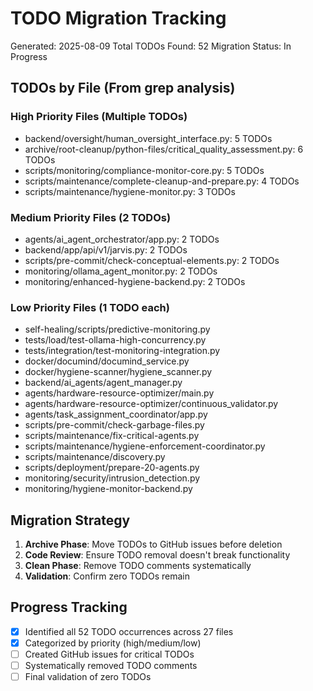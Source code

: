 # TODO Migration Tracking
Generated: 2025-08-09
Total TODOs Found: 52
Migration Status: In Progress

## TODOs by File (From grep analysis)
### High Priority Files (Multiple TODOs)
- backend/oversight/human_oversight_interface.py: 5 TODOs
- archive/root-cleanup/python-files/critical_quality_assessment.py: 6 TODOs
- scripts/monitoring/compliance-monitor-core.py: 5 TODOs
- scripts/maintenance/complete-cleanup-and-prepare.py: 4 TODOs
- scripts/maintenance/hygiene-monitor.py: 3 TODOs

### Medium Priority Files (2 TODOs)
- agents/ai_agent_orchestrator/app.py: 2 TODOs
- backend/app/api/v1/jarvis.py: 2 TODOs
- scripts/pre-commit/check-conceptual-elements.py: 2 TODOs
- monitoring/ollama_agent_monitor.py: 2 TODOs
- monitoring/enhanced-hygiene-backend.py: 2 TODOs

### Low Priority Files (1 TODO each)
- self-healing/scripts/predictive-monitoring.py
- tests/load/test-ollama-high-concurrency.py
- tests/integration/test-monitoring-integration.py
- docker/documind/documind_service.py
- docker/hygiene-scanner/hygiene_scanner.py
- backend/ai_agents/agent_manager.py
- agents/hardware-resource-optimizer/main.py
- agents/hardware-resource-optimizer/continuous_validator.py
- agents/task_assignment_coordinator/app.py
- scripts/pre-commit/check-garbage-files.py
- scripts/maintenance/fix-critical-agents.py
- scripts/maintenance/hygiene-enforcement-coordinator.py
- scripts/maintenance/discovery.py
- scripts/deployment/prepare-20-agents.py
- monitoring/security/intrusion_detection.py
- monitoring/hygiene-monitor-backend.py

## Migration Strategy
1. **Archive Phase**: Move TODOs to GitHub issues before deletion
2. **Code Review**: Ensure TODO removal doesn't break functionality
3. **Clean Phase**: Remove TODO comments systematically
4. **Validation**: Confirm zero TODOs remain

## Progress Tracking
- [x] Identified all 52 TODO occurrences across 27 files
- [x] Categorized by priority (high/medium/low)
- [ ] Created GitHub issues for critical TODOs
- [ ] Systematically removed TODO comments
- [ ] Final validation of zero TODOs